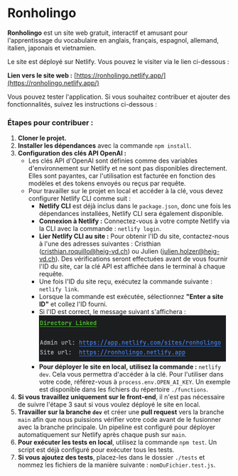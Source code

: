 # Ronholingo

**Ronholingo** est un site web gratuit, interactif et amusant pour l'apprentissage du vocabulaire en anglais, français, espagnol, allemand, italien, japonais et vietnamien.

Le site est déployé sur Netlify. Vous pouvez le visiter via le lien ci-dessous :

**Lien vers le site web :** [https://ronholingo.netlify.app/](https://ronholingo.netlify.app/)

Vous pouvez tester l'application. Si vous souhaitez contribuer et ajouter des fonctionnalités, suivez les instructions ci-dessous :

### Étapes pour contribuer :

1. **Cloner le projet.**
2. **Installer les dépendances** avec la commande `npm install`.
3. **Configuration des clés API OpenAI :**
    - Les clés API d'OpenAI sont définies comme des variables d'environnement sur Netlify et ne sont pas disponibles directement. Elles sont payantes, car l'utilisation est facturée en fonction des modèles et des tokens envoyés ou reçus par requête.
    - Pour travailler sur le projet en local et accéder à la clé, vous devez configurer Netlify CLI comme suit :
        - **Netlify CLI** est déjà inclus dans le `package.json`, donc une fois les dépendances installées, Netlify CLI sera également disponible.
        - **Connexion à Netlify :** Connectez-vous à votre compte Netlify via la CLI avec la commande : `netlify login`.
        - **Lier Netlify CLI au site :** Pour obtenir l'ID du site, contactez-nous à l'une des adresses suivantes : Cristhian (cristhian.roquillo@heig-vd.ch) ou Julien (julien.holzer@heig-vd.ch). Des vérifications seront effectuées avant de vous fournir l'ID du site, car la clé API est affichée dans le terminal à chaque requête.
        - Une fois l'ID du site reçu, exécutez la commande suivante : `netlify link`.
        - Lorsque la commande est exécutée, sélectionnez **"Enter a site ID"** et collez l'ID fourni.
        - Si l'ID est correct, le message suivant s'affichera :  
          ![Linked to site](./src/images/netlify-link.png)
        - **Pour déployer le site en local, utilisez la commande :** `netlify dev`. Cela vous permettra d'accéder à la clé. Pour l'utiliser dans votre code, référez-vous à `process.env.OPEN_AI_KEY`. Un exemple est disponible dans les fichiers du répertoire `./functions`.
4. **Si vous travaillez uniquement sur le front-end**, il n'est pas nécessaire de suivre l'étape 3 saut si vous voulez déployé le site en local.
5. **Travailler sur la branche `dev`** et créer une **pull request** vers la branche `main` afin que nous puissions vérifier votre code avant de le fusionner avec la branche principale. Un pipeline est configuré pour déployer automatiquement sur Netlify après chaque push sur `main`.
6. **Pour exécuter les tests en local**, utilisez la commande `npm test`. Un script est déjà configuré pour exécuter tous les tests.
7. **Si vous ajoutez des tests**, placez-les dans le dossier `./tests` et nommez les fichiers de la manière suivante : `nomDuFichier.test.js`.

